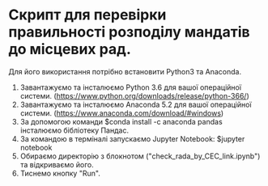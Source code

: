 # Скрипт для перевірки правильності розподілу мандатів до місцевих рад.
Для його використання потрібно встановити Python3 та Anaconda.
1. Завантажуємо та інсталюємо Python 3.6 для вашої операційної системи. (https://www.python.org/downloads/release/python-366/)
2. Завантажуємо та інсталюємо Anaconda 5.2 для вашої операційної системи. (https://www.anaconda.com/download/#windows)
3. За допомогою команди $conda install -c anaconda pandas інсталюємо бібліотеку Пандас.
4. За командою в терміналі запускаємо Jupyter Notebook: $jupyter notebook
5. Обираємо директорію з блокнотом ("check_rada_by_CEC_link.ipynb") та відкриваємо його.
6. Тиснемо кнопку "Run".
